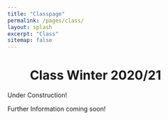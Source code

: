 ```yaml
---
title: "Classpage"
permalink: /pages/class/
layout: splash
excerpt: "Class"
sitemap: false
---
```


<div style="margin-left:10%; margin-right:10%; text-align: justify">
<h1>Class Winter 2020/21</h1>
</div>
Under Construction!

Further Information coming soon!

